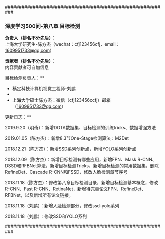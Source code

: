 ###########################################################

### 深度学习500问-第八章 目标检测

**负责人（排名不分先后）：**  
上海大学研究生-陈方杰（wechat：cfj123456cfj，email：1609951733@qq.com）    

**贡献者（排名不分先后）：**  
内容贡献者可自加信息

目标检测负责人：**

- 稿定科技计算机视觉工程师-刘鹏
- 
- 上海大学硕士陈方杰：微信（cfj123456ccfj）邮箱（1609951733@qq.com）



更新日志：**

2019.9.20（明奇）：新增DOTA数据集、目标检测的训练tricks、数据增强方法

2019.01.05（陈方杰）：新增8.3节One-Stage检测算法：M2Det

2018.12.21（陈方杰）：新增SSD系列创新点，新增YOLO系列创新点

2018.12.09（陈方杰）：新增目标检测有哪些应用，新增FPN、Mask R-CNN、DSSD和RFBNet算法，新增目标检测Tricks，新增目标检测的常用数据集，删除RefineDet、Cascade R-CNN和FSSD，修改人脸检测章节序号

2018.11.18（陈方杰）：修改第八章目标检测目录，新增目标检测基本概念，修改R-CNN、Fast R-CNN、RetinaNet，新增待完善论文FPN、RefineDet、RFBNet，以及新增所有论文链接。

2018.11.18（刘鹏）：新增人脸检测部分，修改ssd-yolo系列

2018.11.18（刘鹏）：修改SSD和YOLO系列

###########################################################